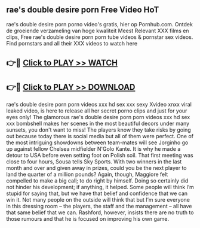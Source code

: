 ## rae's double desire porn Free Video HoT 

rae's double desire porn porno video's gratis, hier op Pornhub.com. Ontdek de groeiende verzameling van hoge kwaliteit Meest Relevant XXX films en clips,
Free rae's double desire porn porn tube videos & pornstar sex videos. Find pornstars and all their XXX videos to watch here


## 👉🔴 [Click to PLAY >> WATCH](http://us.freeplayer.one?title=rae's_double_desire_porn&ref=16D)

## 👉🔴 [Click to PLAY >> DOWNLOAD](http://us.freeplayer.one?title=rae's_double_desire_porn&ref=16D)


rae's double desire porn porn videos xxx hd sex xxx sexy Xvideo xnxx viral leaked video, is here to release all her secret porno clips and just for your eyes only! The glamorous rae's double desire porn porn videos xxx hd sex xxx bombshell makes her scenes in the most beautiful decors under many sunsets, you don't want to miss! The players know they take risks by going out because today there is social media but all of them were perfect. One of the most intriguing showdowns between team-mates will see Jorginho go up against fellow Chelsea midfielder N'Golo Kante. It is why he made a detour to USA before even setting foot on Polish soil. That first meeting was close to four hours, Sousa tells Sky Sports. With two winners in the last month and over and given away in prizes, could you be the next player to land the quarter of a million pounds? Again, though, Maggiore felt compelled to make a big call; to do right by himself. Doing so certainly did not hinder his development; if anything, it helped. Some people will think I’m stupid for saying that, but we have that belief and confidence that we can win it. Not many people on the outside will think that but I’m sure everyone in this dressing room – the players, the staff and the management – all have that same belief that we can. Rashford, however, insists there are no truth to those rumours and that he is focused on improving his own game.